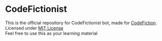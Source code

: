 # CodeFictionist
This is the official repository for CodeFictionist bot, made for [CodeFiction](https://discord.gg/rAYfqUcRDN). Licensed under [MIT License](https://github.com/SpiderMath/CodeFictionist)<br>
Feel free to use this as your learning material